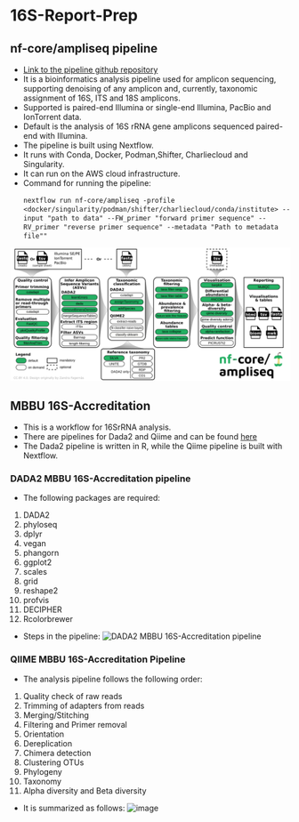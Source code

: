 # 16S-Report-Prep

## nf-core/ampliseq pipeline
* [Link to the pipeline github repository](https://github.com/nf-core/ampliseq)
* It is a bioinformatics analysis pipeline used for amplicon sequencing, supporting denoising of any amplicon and, currently, taxonomic assignment of 16S, ITS and 18S amplicons. 
* Supported is paired-end Illumina or single-end Illumina, PacBio and IonTorrent data. 
* Default is the analysis of 16S rRNA gene amplicons sequenced paired-end with Illumina.
* The pipeline is built using Nextflow.
* It runs with Conda, Docker, Podman,Shifter, Charliecloud and Singularity.
* It can run on the AWS cloud infrastructure.
* Command for running the pipeline:
  ```
  nextflow run nf-core/ampliseq -profile <docker/singularity/podman/shifter/charliecloud/conda/institute> --input "path to data" --FW_primer "forward primer sequence" --RV_primer "reverse primer sequence" --metadata "Path to metadata file""
  ```
![Image of how it runs and output expected](https://github.com/nf-core/ampliseq/blob/master/docs/images/ampliseq_workflow.png)


## MBBU 16S-Accreditation
* This is a workflow for 16SrRNA analysis.
* There are pipelines for Dada2 and Qiime and can be found [here](https://github.com/mbbu/16S_Accreditation/blob/main/Dada2_report.md)
* The Dada2 pipeline is written in R, while the Qiime pipeline is built with Nextflow.

### DADA2 MBBU 16S-Accreditation pipeline

* The following packages are required:
1. DADA2
2.	phyloseq
3.	dplyr
4.	vegan
5.	phangorn
6.	ggplot2
7.	scales
8.	grid
9.	reshape2
10.	profvis
11.	DECIPHER
12.	Rcolorbrewer

* Steps in the pipeline:
![DADA2 MBBU 16S-Accreditation pipeline](https://github.com/mbbu/Reviewing-16s-Analysis-Workflows/blob/main/MBBU-16S-Accreditation-Dada2-Pipeline-Steps%20(2).png)

### QIIME MBBU 16S-Accreditation Pipeline

* The analysis pipeline follows the following order:
1. Quality check of raw reads
2. Trimming of adapters from reads
3. Merging/Stitching
4. Filtering and Primer removal
5. Orientation
6. Dereplication
7. Chimera detection
8. Clustering OTUs
9. Phylogeny
10. Taxonomy
11. Alpha diversity and Beta diversity

* It is summarized as follows:
![image](https://user-images.githubusercontent.com/91982522/149777440-1efe7a27-8034-492e-944d-d9edaa7b35ed.png)
